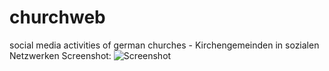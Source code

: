 # churchweb
social media activities of german churches - Kirchengemeinden in sozialen Netzwerken
Screenshot:
![Screenshot](http://i.imgur.com/yOrHkhA.png)
